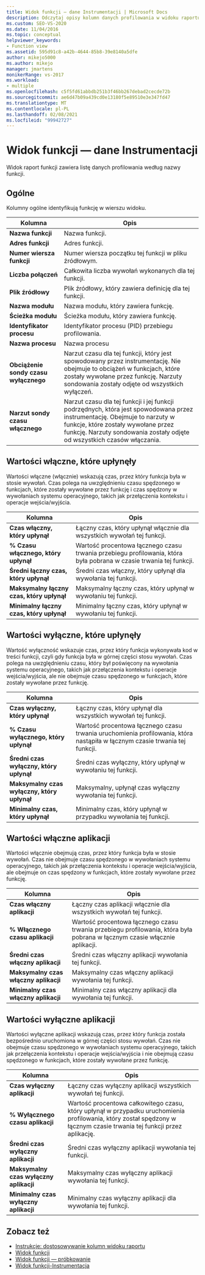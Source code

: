 ```yaml
---
title: Widok funkcji — dane Instrumentacji | Microsoft Docs
description: Odczytaj opisy kolumn danych profilowania w widoku raportu funkcji, który wyświetla listę danych profilowania według nazwy funkcji.
ms.custom: SEO-VS-2020
ms.date: 11/04/2016
ms.topic: conceptual
helpviewer_keywords:
- Function view
ms.assetid: 595d91c8-a42b-4644-85b8-39e8140a5dfe
author: mikejo5000
ms.author: mikejo
manager: jmartens
monikerRange: vs-2017
ms.workload:
- multiple
ms.openlocfilehash: c5f5fd61abbdb251b3f46bb267debad2cecde72b
ms.sourcegitcommit: ae6d47b09a439cd0e13180f5e89510e3e347fd47
ms.translationtype: MT
ms.contentlocale: pl-PL
ms.lasthandoff: 02/08/2021
ms.locfileid: "99942727"
---
```

# <a name="functions-view---instrumentation-data"></a>Widok funkcji — dane Instrumentacji
Widok raport funkcji zawiera listę danych profilowania według nazwy funkcji.

## <a name="general"></a>Ogólne
 Kolumny ogólne identyfikują funkcję w wierszu widoku.

|Kolumna|Opis|
|------------|-----------------|
|**Nazwa funkcji**|Nazwa funkcji.|
|**Adres funkcji**|Adres funkcji.|
|**Numer wiersza funkcji**|Numer wiersza początku tej funkcji w pliku źródłowym.|
|**Liczba połączeń**|Całkowita liczba wywołań wykonanych dla tej funkcji.|
|**Plik źródłowy**|Plik źródłowy, który zawiera definicję dla tej funkcji.|
|**Nazwa modułu**|Nazwa modułu, który zawiera funkcję.|
|**Ścieżka modułu**|Ścieżka modułu, który zawiera funkcję.|
|**Identyfikator procesu**|Identyfikator procesu (PID) przebiegu profilowania.|
|**Nazwa procesu**|Nazwa procesu|
|**Obciążenie sondy czasu wyłącznego**|Narzut czasu dla tej funkcji, który jest spowodowany przez instrumentację. Nie obejmuje to obciążeń w funkcjach, które zostały wywołane przez funkcję. Narzuty sondowania zostały odjęte od wszystkich wyłączeń.|
|**Narzut sondy czasu włącznego**|Narzut czasu dla tej funkcji i jej funkcji podrzędnych, która jest spowodowana przez instrumentację. Obejmuje to narzuty w funkcje, które zostały wywołane przez funkcję. Narzuty sondowania zostały odjęte od wszystkich czasów włączania.|

## <a name="elapsed-inclusive-values"></a>Wartości włączne, które upłynęły
 Wartości włączne (włącznie) wskazują czas, przez który funkcja była w stosie wywołań. Czas polega na uwzględnieniu czasu spędzonego w funkcjach, które zostały wywołane przez funkcję i czas spędzony w wywołaniach systemu operacyjnego, takich jak przełączenia kontekstu i operacje wejścia/wyjścia.

|Kolumna|Opis|
|------------|-----------------|
|**Czas włączny, który upłynął**|Łączny czas, który upłynął włącznie dla wszystkich wywołań tej funkcji.|
|**% Czasu włącznego, który upłynął**|Wartość procentowa łącznego czasu trwania przebiegu profilowania, która była pobrana w czasie trwania tej funkcji.|
|**Średni łączny czas, który upłynął**|Średni czas włączny, który upłynął dla wywołania tej funkcji.|
|**Maksymalny łączny czas, który upłynął**|Maksymalny łączny czas, który upłynął w wywołaniu tej funkcji.|
|**Minimalny łączny czas, który upłynął**|Minimalny łączny czas, który upłynął w wywołaniu tej funkcji.|

## <a name="elapsed-exclusive-values"></a>Wartości wyłączne, które upłynęły
 Wartość wyłączność wskazuje czas, przez który funkcja wykonywała kod w treści funkcji, czyli gdy funkcja była w górnej części stosu wywołań. Czas polega na uwzględnieniu czasu, który był poświęcony na wywołania systemu operacyjnego, takich jak przełączenia kontekstu i operacje wejścia/wyjścia, ale nie obejmuje czasu spędzonego w funkcjach, które zostały wywołane przez funkcję.

|Kolumna|Opis|
|------------|-----------------|
|**Czas wyłączny, który upłynął**|Łączny czas, który upłynął dla wszystkich wywołań tej funkcji.|
|**% Czasu wyłącznego, który upłynął**|Wartość procentowa łącznego czasu trwania uruchomienia profilowania, która nastąpiła w łącznym czasie trwania tej funkcji.|
|**Średni czas wyłączny, który upłynął**|Średni czas wyłączny, który upłynął w wywołaniu tej funkcji.|
|**Maksymalny czas wyłączny, który upłynął**|Maksymalny, upłynął czas wyłączny wywołania tej funkcji.|
|**Minimalny czas, który upłynął**|Minimalny czas, który upłynął w przypadku wywołania tej funkcji.|

## <a name="application-inclusive-values"></a>Wartości włączne aplikacji
 Wartości włącznie obejmują czas, przez który funkcja była w stosie wywołań. Czas nie obejmuje czasu spędzonego w wywołaniach systemu operacyjnego, takich jak przełączenia kontekstu i operacje wejścia/wyjścia, ale obejmuje on czas spędzony w funkcjach, które zostały wywołane przez funkcję.

|Kolumna|Opis|
|------------|-----------------|
|**Czas włączny aplikacji**|Łączny czas aplikacji włącznie dla wszystkich wywołań tej funkcji.|
|**% Włącznego czasu aplikacji**|Wartość procentowa łącznego czasu trwania przebiegu profilowania, która była pobrana w łącznym czasie włącznie aplikacji.|
|**Średni czas włączny aplikacji**|Średni czas włączny aplikacji wywołania tej funkcji.|
|**Maksymalny czas włączny aplikacji**|Maksymalny czas włączny aplikacji wywołania tej funkcji.|
|**Minimalny czas włączny aplikacji**|Minimalny czas włączny aplikacji dla wywołania tej funkcji.|

## <a name="application-exclusive-values"></a>Wartości wyłączne aplikacji
 Wartości wyłączne aplikacji wskazują czas, przez który funkcja została bezpośrednio uruchomiona w górnej części stosu wywołań. Czas nie obejmuje czasu spędzonego w wywołaniach systemu operacyjnego, takich jak przełączenia kontekstu i operacje wejścia/wyjścia i nie obejmują czasu spędzonego w funkcjach, które zostały wywołane przez funkcję.

|Kolumna|Opis|
|------------|-----------------|
|**Czas wyłączny aplikacji**|Łączny czas wyłączny aplikacji wszystkich wywołań tej funkcji.|
|**% Wyłącznego czasu aplikacji**|Wartość procentowa całkowitego czasu, który upłynął w przypadku uruchomienia profilowania, który został spędzony w łącznym czasie trwania tej funkcji przez aplikację.|
|**Średni czas wyłączny aplikacji**|Średni czas wyłączny aplikacji wywołania tej funkcji.|
|**Maksymalny czas wyłączny aplikacji**|Maksymalny czas wyłączny aplikacji wywołania tej funkcji.|
|**Minimalny czas wyłączny aplikacji**|Minimalny czas wyłączny aplikacji dla wywołania tej funkcji.|

## <a name="see-also"></a>Zobacz też
- [Instrukcje: dostosowywanie kolumn widoku raportu](../profiling/how-to-customize-report-view-columns.md)
- [Widok funkcji](../profiling/functions-view-sampling-data.md)
- [Widok funkcji — próbkowanie](../profiling/functions-view-dotnet-memory-sampling-data.md)
- [Widok funkcji-Instrumentacja](../profiling/functions-view-dotnet-memory-instrumentation-data.md)
